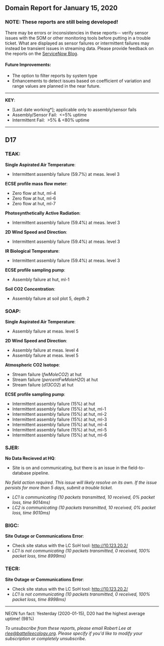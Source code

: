 ## Domain Report for January 15, 2020


### NOTE: These reports are still being developed!
There may be errors or inconsistencies in these reports-- verify sensor issues with the SOM or other monitoring tools before putting in a trouble ticket. What are displayed as sensor failures or intermittent failures may instead be transient issues in streaming data.
Please provide feedback on the reports on the [ServiceNow Blog](https://neon.service-now.com/community?id=community_blog&sys_id=9b4fbe8adbed734017ecf9041d9619be).

#### Future Improvements: 
 - The option to filter reports by system type 
 - Enhancements to detect issues based on coefficient of variation and range values are planned in the near future.

***

**KEY**:

 - [Last date working*]; applicable only to assembly/sensor fails
 - Assembly/Sensor Fail:&nbsp;&nbsp;<=5% uptime
 - Intermittent Fail:&nbsp;&nbsp;>5% & <80% uptime

***
## D17

### TEAK:

**Single Aspirated Air Temperature**:
 - Intermittent assembly failure (59.7%) at meas. level 3

**ECSE profile mass flow meter**:
 - Zero flow at hut, ml-4
 - Zero flow at hut, ml-6
 - Zero flow at hut, ml-7

**Photosynthetically Active Radiation**:
 - Intermittent assembly failure (59.4%) at meas. level 3

**2D Wind Speed and Direction**:
 - Intermittent assembly failure (59.4%) at meas. level 3

**IR Biological Temperature**:
 - Intermittent assembly failure (59.4%) at meas. level 3

**ECSE profile sampling pump**:
 - Assembly failure at hut, ml-1

**Soil CO2 Concentration**:
 - Assembly failure at soil plot 5, depth 2

### SOAP:

**Single Aspirated Air Temperature**:
 - Assembly failure at meas. level 5

**2D Wind Speed and Direction**:
 - Assembly failure at meas. level 4
 - Assembly failure at meas. level 5

**Atmospheric CO2 Isotope**:
 - Stream failure (_fwMoleCO2_) at hut
 - Stream failure (_percentFwMoleH2O_) at hut
 - Stream failure (_d13CO2_) at hut

**ECSE profile sampling pump**:
 - Intermittent assembly failure (15%) at hut
 - Intermittent assembly failure (15%) at hut, ml-1
 - Intermittent assembly failure (15%) at hut, ml-2
 - Intermittent assembly failure (15%) at hut, ml-3
 - Intermittent assembly failure (15%) at hut, ml-4
 - Intermittent assembly failure (15%) at hut, ml-5
 - Intermittent assembly failure (15%) at hut, ml-6

### SJER:

**No Data Recieved at HQ**:
 - Site is on and communicating, but there is an issue in the field-to-database pipeline. 

 _*No field action required*. This issue will likely resolve on its own. If the issue persists for more than 5 days, submit a trouble ticket._
 - _LC1 is communicating (10 packets transmitted, 10 received, 0% packet loss, time 9014ms)_
 - _LC2 is communicating (10 packets transmitted, 10 received, 0% packet loss, time 9010ms)_

### BIGC:

**Site Outage or Communications Error**:
 - Check site status with the LC SoH tool: http://10.123.20.2/
 - _LC1 is not communicating (10 packets transmitted, 0 received, 100% packet loss, time 8999ms)_

### TECR:

**Site Outage or Communications Error**:
 - Check site status with the LC SoH tool: http://10.123.20.2/
 - _LC1 is not communicating (10 packets transmitted, 0 received, 100% packet loss, time 8998ms)_

***
NEON fun fact: Yesterday (2020-01-15), D20 had the highest average uptime! (98%)

_To unsubscribe from these reports, please email Robert Lee at rlee@battelleecology.org. Please specify if you'd like to modify your subscription or completely unsubscribe._
